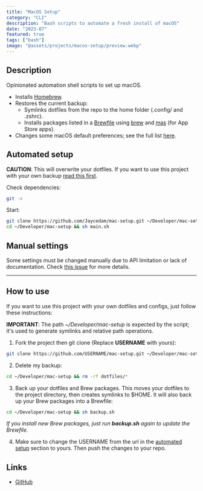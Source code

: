 ```yaml
---
title: "MacOS Setup"
category: "CLI"
description: "Bash scripts to automate a fresh install of macOS"
date: "2023-07"
featured: true
tags: ["bash"]
image: "@assets/projects/macos-setup/preview.webp"
---
```


## Description

Opinionated automation shell scripts to set up macOS.

- Installs [Homebrew](https://brew.sh).
- Restores the current backup:
    - Symlinks dotfiles from the repo to the home folder (.config/ and .zshrc).
    - Installs packages listed in a [Brewfile](Brewfile) using [brew](https://brew.sh) and [mas](https://github.com/mas-cli/mas) (for App Store apps).
- Changes some macOS default preferences; see the full list [here](modules/preferences.sh).

## Automated setup

**CAUTION**: This will overwrite your dotfiles. If you want to use this project with your own backup [read this first](#how-to-use).

Check dependencies:

```sh
git -v
```

Start:

```sh
git clone https://github.com/Jaycedam/mac-setup.git ~/Developer/mac-setup
cd ~/Developer/mac-setup && sh main.sh
```

## Manual settings

Some settings must be changed manually due to API limitation or lack of documentation. Check [this issue](https://github.com/Jaycedam/mac-setup/issues/13) for more details.

---

## How to use

If you want to use this project with your own dotfiles and configs, just follow these instructions:

**IMPORTANT**: The path _~/Developer/mac-setup_ is expected by the script; it's used to generate symlinks and relative path operations.

1. Fork the project then git clone (Replace **USERNAME** with yours):

```sh
git clone https://github.com/USERNAME/mac-setup.git ~/Developer/mac-setup
```

2. Delete my backup:

```sh
cd ~/Developer/mac-setup && rm -rf dotfiles/*
```

3. Back up your dotfiles and Brew packages. This moves your dotfiles to the project directory, then creates symlinks to $HOME. It will also back up your Brew packages into a Brewfile:

```sh
cd ~/Developer/mac-setup && sh backup.sh
```

_If you install new Brew packages, just run **backup.sh** again to update the Brewfile._

4. Make sure to change the USERNAME from the url in the [automated setup](#automated-setup) section to yours. Then push the changes to your repo.

## Links

- [GitHub](https://github.com/Jaycedam/mac-setup)
